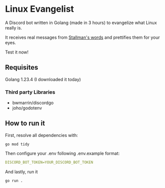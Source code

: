 # Linux Evangelist

A Discord bot written in Golang (made in 3 hours) to evangelize what Linux really is.

It receives real messages from [Stallman's words](https://stallman-copypasta.github.io) and prettifies them for your eyes.

Test it now!

## Requisites
Golang 1.23.4 (I downloaded it today)

### Third party Libraries
- bwmarrin/discordgo
- joho/godotenv

## How to run it
First, resolve all dependencies with:
```
go mod tidy
```
Then configure your .env following .env.example format:
```yaml
DISCORD_BOT_TOKEN=YOUR_DISCORD_BOT_TOKEN
```
And lastly, run it
```
go run .
```
